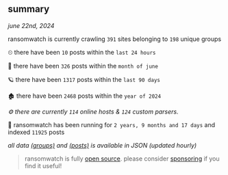 
## summary
_june 22nd, 2024_

ransomwatch is currently crawling `391` sites belonging to `198` unique groups

⏲ there have been `10` posts within the `last 24 hours`

🦈 there have been `326` posts within the `month of june`

🪐 there have been `1317` posts within the `last 90 days`

🏚 there have been `2468` posts within the `year of 2024`

_⚙️ there are currently `114` online hosts & `124` custom parsers._

🦕 ransomwatch has been running for `2 years, 9 months and 17 days` and indexed `11925` posts

_all data  [(groups)](http://ransomwhat.telemetry.ltd/groups) and [(posts)](http://ransomwhat.telemetry.ltd/posts) is available in JSON (updated hourly)_

> ransomwatch is fully [open source](https://github.com/joshhighet/ransomwatch#ransomwatch--). please consider [sponsoring](https://github.com/sponsors/joshhighet) if you find it useful!
